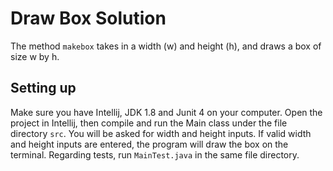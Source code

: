 # Draw Box Solution

The method `makebox` takes in a width (w) and height (h), and draws a box of size w by h. 

## Setting up 

Make sure you have Intellij, JDK 1.8 and Junit 4 on your computer. Open the project in Intellij, then compile and run the Main class under the file directory `src`. You will be asked for width and height inputs. If valid width and height inputs are entered, the program will draw the box on the terminal. 
Regarding tests, run `MainTest.java` in the same file directory.


